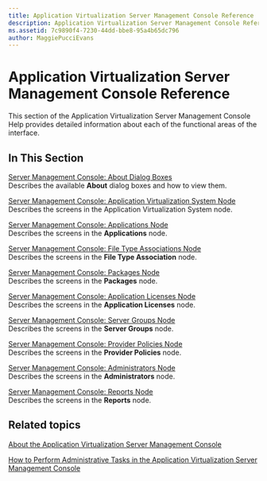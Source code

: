 ```yaml
---
title: Application Virtualization Server Management Console Reference
description: Application Virtualization Server Management Console Reference
ms.assetid: 7c9890f4-7230-44dd-bbe8-95a4b65dc796
author: MaggiePucciEvans
---
```


# Application Virtualization Server Management Console Reference


This section of the Application Virtualization Server Management Console Help provides detailed information about each of the functional areas of the interface.

## In This Section


<a href="" id="server-management-console--about-dialog-boxes"></a>[Server Management Console: About Dialog Boxes](server-management-console-about-dialog-boxes.md)  
Describes the available **About** dialog boxes and how to view them.

<a href="" id="server-management-console--application-virtualization-system-node"></a>[Server Management Console: Application Virtualization System Node](server-management-console-application-virtualization-system-node.md)  
Describes the screens in the Application Virtualization System node.

<a href="" id="server-management-console--applications-node"></a>[Server Management Console: Applications Node](server-management-console-applications-node.md)  
Describes the screens in the **Applications** node.

<a href="" id="server-management-console--file-type-associations-node"></a>[Server Management Console: File Type Associations Node](server-management-console-file-type-associations-node.md)  
Describes the screens in the **File Type Association** node.

<a href="" id="server-management-console--packages-node"></a>[Server Management Console: Packages Node](server-management-console-packages-node.md)  
Describes the screens in the **Packages** node.

<a href="" id="server-management-console--application-licenses-node"></a>[Server Management Console: Application Licenses Node](server-management-console-application-licenses-node.md)  
Describes the screens in the **Application Licenses** node.

<a href="" id="server-management-console--server-groups-node"></a>[Server Management Console: Server Groups Node](server-management-console-server-groups-node.md)  
Describes the screens in the **Server Groups** node.

<a href="" id="server-management-console--provider-policies-node"></a>[Server Management Console: Provider Policies Node](server-management-console-provider-policies-node.md)  
Describes the screens in the **Provider Policies** node.

<a href="" id="server-management-console--administrators-node"></a>[Server Management Console: Administrators Node](server-management-console-administrators-node.md)  
Describes the screens in the **Administrators** node.

<a href="" id="server-management-console--reports-node"></a>[Server Management Console: Reports Node](server-management-console-reports-node.md)  
Describes the screens in the **Reports** node.

## Related topics


[About the Application Virtualization Server Management Console](about-the-application-virtualization-server-management-console.md)

[How to Perform Administrative Tasks in the Application Virtualization Server Management Console](how-to-perform-administrative-tasks-in-the-application-virtualization-server-management-console.md)

 

 





